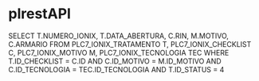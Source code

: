 # plrestAPI
SELECT T.NUMERO_IONIX, T.DATA_ABERTURA, C.RIN, M.MOTIVO, C.ARMARIO FROM PLC7_IONIX_TRATAMENTO T, PLC7_IONIX_CHECKLIST C, PLC7_IONIX_MOTIVO M, PLC7_IONIX_TECNOLOGIA TEC WHERE T.ID_CHECKLIST = C.ID AND C.ID_MOTIVO = M.ID_MOTIVO AND C.ID_TECNOLOGIA = TEC.ID_TECNOLOGIA AND T.ID_STATUS = 4
